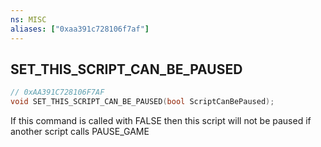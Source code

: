 ```yaml
---
ns: MISC
aliases: ["0xaa391c728106f7af"]
---
```

## SET_THIS_SCRIPT_CAN_BE_PAUSED

```c
// 0xAA391C728106F7AF
void SET_THIS_SCRIPT_CAN_BE_PAUSED(bool ScriptCanBePaused);
```

If this command is called with FALSE then this script will not be paused if another script calls PAUSE_GAME

